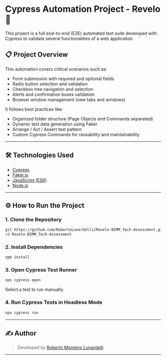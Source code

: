 
# Cypress Automation Project - Revelo 🚀

This project is a full end-to-end (E2E) automated test suite developed with Cypress to validate several functionalities of a web application.

## 📋 Project Overview

This automation covers critical scenarios such as:

- Form submission with required and optional fields
- Radio button selection and validation
- Checkbox tree navigation and selection
- Alerts and confirmation boxes validation
- Browser window management (new tabs and windows)

It follows best practices like:

- Organized folder structure (Page Objects and Commands separated)
- Dynamic test data generation using Faker
- Arrange / Act / Assert test pattern
- Custom Cypress Commands for reusability and maintainability

---

## 🛠️ Technologies Used

- [Cypress](https://www.cypress.io/)
- [Faker.js](https://fakerjs.dev/)
- [JavaScript (ES6)](https://developer.mozilla.org/en-US/docs/Web/JavaScript)
- [Node.js](https://nodejs.org/)

---

## ⚙️ How to Run the Project

### 1. Clone the Repository

```bash
git https://github.com/RobertoLunardelli/Revelo-BIMM_Tech-Assessment.git
cd Revelo-BIMM_Tech-Assessment

```

### 2. Install Dependencies

```bash
npm install
```

### 3. Open Cypress Test Runner

```bash
npx cypress open
```
Select a test to run manually.

### 4. Run Cypress Tests in Headless Mode

```bash
npx cypress run
```

---

## ✍️ Author

> Developed by [Roberto Monteiro Lunardelli](https://github.com/RobertoLunardelli)

---
